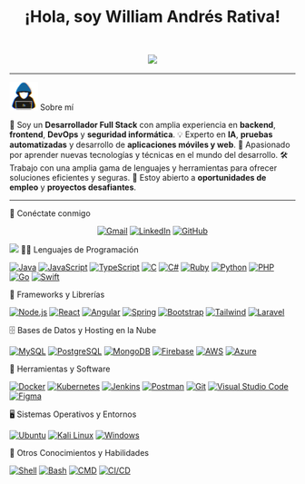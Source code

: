 <!DOCTYPE html>
<html>
<head>
	
</head>	
<body>
<h1 align="center">
¡Hola, soy William Andrés Rativa!
</h1>
<br/>
<p align="center">
	<a href="https://github.com/aeonmerx">
		<img src="https://readme-typing-svg.herokuapp.com?lines=Desarrollador+Full+Stack;Especialista+en+IA+y+Seguridad;Experto+en+Backend+y+Frontend;Siempre+aprendiendo%20nuevas%20tecnologías&center=true&width=500&height=45">
	</a>
</p>
<hr>
<img src="https://github.com/0xAbdulKhalid/0xAbdulKhalid/raw/main/assets/mdImages/about_me.gif" width="50px"> Sobre mí
<p align="left">
<script src="https://unpkg.com/@lottiefiles/lottie-player@latest/dist/lottie-player.js"></script>
<lottie-player src="https://lottie.host/cadb9cd2-2d48-413f-b915-a8f86dff39f1/WEP66BiDJJ.json" background="##FFFFFF" speed="1" style="width: 300px; height: 300px" loop autoplay direction="1" mode="normal"></lottie-player>
</p>
<p>
🌟 Soy un <b>Desarrollador Full Stack</b> con amplia experiencia en <b>backend</b>, <b>frontend</b>, <b>DevOps</b> y <b>seguridad informática</b>.  
💡 Experto en <b>IA</b>, <b>pruebas automatizadas</b> y desarrollo de <b>aplicaciones móviles y web</b>.  
🌱 Apasionado por aprender nuevas tecnologías y técnicas en el mundo del desarrollo.  
🛠️ Trabajo con una amplia gama de lenguajes y herramientas para ofrecer soluciones eficientes y seguras.  
🚀 Estoy abierto a <b>oportunidades de empleo</b> y <b>proyectos desafiantes</b>.
</p>
<hr>
🤝 Conéctate conmigo
<p align="center">
	<a href="mailto:tuemail@example.com"><img src="https://skillicons.dev/icons?i=gmail" alt="Gmail" /></a>
	<a href="https://www.linkedin.com/in/william-andres-rativa/"><img src="https://skillicons.dev/icons?i=linkedin" alt="LinkedIn" /></a>
	<a href="https://github.com/aeonmerx"><img src="https://skillicons.dev/icons?i=github" alt="GitHub" /></a>
</p>
<img src="https://media2.giphy.com/media/QssGEmpkyEOhBCb7e1/giphy.gif?cid=ecf05e47a0n3gi1bfqntqmob8g9aid1oyj2wr3ds3mg700bl&rid=giphy.gif" width="25">
👨‍💻 Lenguajes de Programación
<p>
    <a href="https://github.com/aeonmerx"><img alt="Java" src="https://skillicons.dev/icons?i=java"></a>
    <a href="https://github.com/aeonmerx"><img alt="JavaScript" src="https://skillicons.dev/icons?i=js"></a>
    <a href="https://github.com/aeonmerx"><img alt="TypeScript" src="https://skillicons.dev/icons?i=typescript"></a>
   <a href="https://github.com/aeonmerx"><img alt="C" src="https://skillicons.dev/icons?i=c"></a>
<a href="https://github.com/aeonmerx"><img alt="C#" src="https://skillicons.dev/icons?i=net"></a>
    <a href="https://github.com/aeonmerx"><img alt="Ruby" src="https://skillicons.dev/icons?i=ruby"></a>
    <a href="https://github.com/aeonmerx"><img alt="Python" src="https://skillicons.dev/icons?i=python"></a>
    <a href="https://github.com/aeonmerx"><img alt="PHP" src="https://skillicons.dev/icons?i=php"></a>
    <a href="https://github.com/aeonmerx"><img alt="Go" src="https://skillicons.dev/icons?i=go"></a>
    <a href="https://github.com/aeonmerx"><img alt="Swift" src="https://skillicons.dev/icons?i=swift"></a>
</p>
🧰 Frameworks y Librerías
<p>
    <a href="https://github.com/aeonmerx"><img alt="Node.js" src="https://skillicons.dev/icons?i=nodejs"></a>
    <a href="https://github.com/aeonmerx"><img alt="React" src="https://skillicons.dev/icons?i=react"></a>
    <a href="https://github.com/aeonmerx"><img alt="Angular" src="https://skillicons.dev/icons?i=angular"></a>
    <a href="https://github.com/aeonmerx"><img alt="Spring" src="https://skillicons.dev/icons?i=spring"></a>
    <a href="https://github.com/aeonmerx"><img alt="Bootstrap" src="https://skillicons.dev/icons?i=bootstrap"></a>
    <a href="https://github.com/aeonmerx"><img alt="Tailwind" src="https://skillicons.dev/icons?i=tailwind"></a>
	  <a href="https://github.com/aeonmerx"><img alt="Laravel" src="https://skillicons.dev/icons?i=laravel"></a>
</p>
🗄️ Bases de Datos y Hosting en la Nube
<p>
    <a href="https://github.com/aeonmerx"><img alt="MySQL" src="https://skillicons.dev/icons?i=mysql"></a>
    <a href="https://github.com/aeonmerx"><img alt="PostgreSQL" src="https://skillicons.dev/icons?i=postgresql"></a>
    <a href="https://github.com/aeonmerx"><img alt="MongoDB" src="https://skillicons.dev/icons?i=mongodb"></a>
    <a href="https://github.com/aeonmerx"><img alt="Firebase" src="https://skillicons.dev/icons?i=firebase"></a>
    <a href="https://github.com/aeonmerx"><img alt="AWS" src="https://skillicons.dev/icons?i=aws"></a>
    <a href="https://github.com/aeonmerx"><img alt="Azure" src="https://skillicons.dev/icons?i=azure"></a>
</p>
🧰 Herramientas y Software
<p>
    <a href="https://github.com/aeonmerx"><img alt="Docker" src="https://skillicons.dev/icons?i=docker"></a>
    <a href="https://github.com/aeonmerx"><img alt="Kubernetes" src="https://skillicons.dev/icons?i=kubernetes"></a>
    <a href="https://github.com/aeonmerx"><img alt="Jenkins" src="https://skillicons.dev/icons?i=jenkins"></a>
    <a href="https://github.com/aeonmerx"><img alt="Postman" src="https://skillicons.dev/icons?i=postman"></a>
    <a href="https://github.com/aeonmerx"><img alt="Git" src="https://skillicons.dev/icons?i=git"></a>
    <a href="https://github.com/aeonmerx"><img alt="Visual Studio Code" src="https://skillicons.dev/icons?i=vscode"></a>
    <a href="https://github.com/aeonmerx"><img alt="Figma" src="https://skillicons.dev/icons?i=figma"></a>
</p>
🖥️ Sistemas Operativos y Entornos
<p>
    <a href="https://github.com/aeonmerx"><img alt="Ubuntu" src="https://skillicons.dev/icons?i=ubuntu"></a>
    <a href="https://github.com/aeonmerx"><img alt="Kali Linux" src="https://skillicons.dev/icons?i=kali"></a>
    <a href="https://github.com/aeonmerx"><img alt="Windows" src="https://skillicons.dev/icons?i=windows"></a>
</p>
🔧 Otros Conocimientos y Habilidades
<p>
    <a href="https://github.com/aeonmerx"><img alt="Shell" src="https://skillicons.dev/icons?i=shell"></a>
    <a href="https://github.com/aeonmerx"><img alt="Bash" src="https://skillicons.dev/icons?i=bash"></a>
    <a href="https://github.com/aeonmerx"><img alt="CMD" src="https://skillicons.dev/icons?i=cmd"></a>
    <a href="https://github.com/aeonmerx"><img alt="CI/CD" src="https://skillicons.dev/icons?i=ci"></a>

</p>

</body>
</html>
